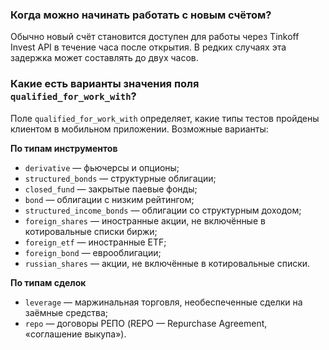### Когда можно начинать работать с новым счётом?

Обычно новый счёт становится доступен для работы через Tinkoff Invest API в течение часа после открытия. 
В редких случаях эта задержка может составлять до двух часов.

### Какие есть варианты значения поля `qualified_for_work_with`?

Поле `qualified_for_work_with` определяет, какие типы тестов пройдены клиентом в мобильном приложении. Возможные варианты:

**По типам инструментов**

* `derivative` — фьючерсы и опционы;
* `structured_bonds` — структурные облигации;
* `closed_fund` — закрытые паевые фонды;
* `bond` — облигации с низким рейтингом; 
* `structured_income_bonds` — облигации со структурным доходом;
* `foreign_shares` — иностранные акции, не включённые в котировальные списки биржи;
* `foreign_etf` — иностранные ETF;
* `foreign_bond` — еврооблигации;
* `russian_shares` — акции, не включённые в котировальные списки.

**По типам сделок**

* `leverage` — маржинальная торговля, необеспеченные сделки на заёмные средства;
* `repo` — договоры РЕПО (REPO — Repurchase Agreement, «соглашение выкупа»).
